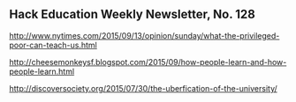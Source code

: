 ## Hack Education Weekly Newsletter, No. 128

http://www.nytimes.com/2015/09/13/opinion/sunday/what-the-privileged-poor-can-teach-us.html

http://cheesemonkeysf.blogspot.com/2015/09/how-people-learn-and-how-people-learn.html

http://discoversociety.org/2015/07/30/the-uberfication-of-the-university/